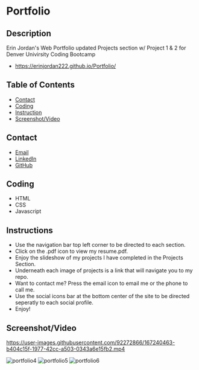 # Portfolio

## Description
Erin Jordan's Web Portfolio updated Projects section w/ Project 1 & 2 for Denver Univirsity Coding Bootcamp
* https://erinjordan222.github.io/Portfolio/
## Table of Contents
* [Contact](#Contact)
* [Coding](#Coding)
* [Instruction](#Instruction)
* [Screenshot/Video](#Screenshot/Video)
## Contact
* <a href="https://erinjordan2790@gmail.com">Email</a> <br>
* <a href="https://www.linkedin.com/in/erin-jordan-b04210223/">LinkedIn</a> <br>
* <a href="https://github.com/ErinJordan222">GitHub</a> <br>
## Coding
* HTML
* CSS
* Javascript
## Instructions
* Use the navigation bar top left corner to be directed to each section.
* Click on the .pdf icon to view my resume.pdf.
* Enjoy the slideshow of my projects I have completed in the Projects Section.
* Underneath each image of projects is a link that will navigate you to my repo.
* Want to contact me? Press the email icon to email me or the phone to call me.
* Use the social icons bar at the bottom center of the site to be directed seperatly to each social profile.
* Enjoy!
## Screenshot/Video


https://user-images.githubusercontent.com/92272866/167240463-b404c15f-1977-42cc-a503-0343a6e15fb2.mp4


![portfolio4](https://user-images.githubusercontent.com/92272866/167240263-0f1aae85-35c4-4b9d-8573-115f0a9c0a07.png)
![portfolio5](https://user-images.githubusercontent.com/92272866/167240267-f1f0b0fb-8ee6-4da2-a936-b1caa1a9f1ab.png)
![portfolio6](https://user-images.githubusercontent.com/92272866/167240277-43fd847b-cd5c-44fb-841b-970bae2f04d5.png)



